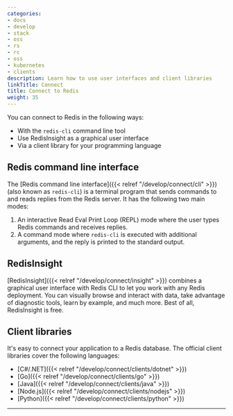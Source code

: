 ```yaml
---
categories:
- docs
- develop
- stack
- oss
- rs
- rc
- oss
- kubernetes
- clients
description: Learn how to use user interfaces and client libraries
linkTitle: Connect
title: Connect to Redis
weight: 35
---
```


You can connect to Redis in the following ways:

* With the `redis-cli` command line tool
* Use RedisInsight as a graphical user interface
* Via a client library for your programming language
  
## Redis command line interface

The [Redis command line interface]({{< relref "/develop/connect/cli" >}}) (also known as `redis-cli`) is a terminal program that sends commands to and reads replies from the Redis server. It has the following two main modes: 

1. An interactive Read Eval Print Loop (REPL) mode where the user types Redis commands and receives replies.
2. A command mode where `redis-cli` is executed with additional arguments, and the reply is printed to the standard output.

## RedisInsight

[RedisInsight]({{< relref "/develop/connect/insight" >}}) combines a graphical user interface with Redis CLI to let you work with any Redis deployment. You can visually browse and interact with data, take advantage of diagnostic tools, learn by example, and much more. Best of all, RedisInsight is free.

## Client libraries

It's easy to connect your application to a Redis database. The official client libraries cover the following languages:

* [C#/.NET]({{< relref "/develop/connect/clients/dotnet" >}})
* [Go]({{< relref "/develop/connect/clients/go" >}})
* [Java]({{< relref "/develop/connect/clients/java" >}})
* [Node.js]({{< relref "/develop/connect/clients/nodejs" >}})
* [Python]({{< relref "/develop/connect/clients/python" >}})

<!--You can find a complete list of all client libraries, including the community-maintained ones, on the [clients page](/resources/clients/).-->

<hr/>
